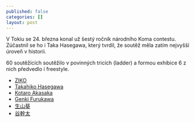 ```yaml
---
published: false
categories: []
layout: post
---
```

V Tokiu se 24. března konal už šestý ročník národního Koma contestu. Zúčastnil se ho i Taka Hasegawa, který tvrdil, že soutěž měla zatím nejvyšší úroveň v historii.

60 soutěžících soutěžilo v povinných tricích (ladder) a formou exhibice 6 z nich předvedlo i freestyle.

* [ZIKO](https://www.youtube.com/watch?v=_iJCNIkfQYs)
* [Takahiko Hasegawa](https://www.youtube.com/watch?v=bXAFtlHpdfw)
* [Kotaro Akasaka](https://www.youtube.com/watch?v=dPkQJKTpEJU)
* [Genki Furukawa](https://www.youtube.com/watch?v=tHbsTDxQYBU)
* [生山葵](https://www.youtube.com/watch?v=z5UlL3PJClc)
* [谷幹太](https://www.youtube.com/watch?v=F8Zl7Mo4d_Y)



